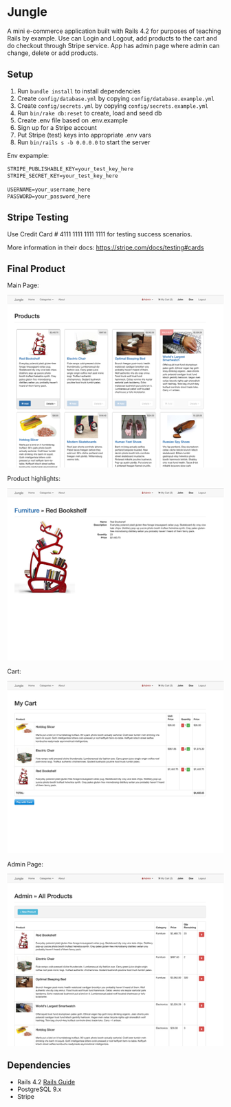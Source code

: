 # Jungle

A mini e-commerce application built with Rails 4.2 for purposes of teaching Rails by example.
Use can Login and Logout, add products to the cart and do checkout through Stripe service.
App has admin page where admin can change, delete or add products.


## Setup

1. Run `bundle install` to install dependencies
2. Create `config/database.yml` by copying `config/database.example.yml`
3. Create `config/secrets.yml` by copying `config/secrets.example.yml`
4. Run `bin/rake db:reset` to create, load and seed db
5. Create .env file based on .env.example
6. Sign up for a Stripe account
7. Put Stripe (test) keys into appropriate .env vars
8. Run `bin/rails s -b 0.0.0.0` to start the server

Env expample:
```
STRIPE_PUBLISHABLE_KEY=your_test_key_here
STRIPE_SECRET_KEY=your_test_key_here

USERNAME=your_username_here
PASSWORD=your_password_here
```

## Stripe Testing

Use Credit Card # 4111 1111 1111 1111 for testing success scenarios.

More information in their docs: <https://stripe.com/docs/testing#cards>

## Final Product

Main Page:

!["Main page"](https://github.com/Zhabskyi/Jungle/blob/master/app/assets/images/1.png?raw=true)

Product highlights:

!["highlights"](https://github.com/Zhabskyi/Jungle/blob/master/app/assets/images/2.png?raw=true)

Cart:

![Admin page](https://github.com/Zhabskyi/Jungle/blob/master/app/assets/images/3.png?raw=true)

Admin Page:

![Admin page](https://github.com/Zhabskyi/Jungle/blob/master/app/assets/images/4.png?raw=true)

## Dependencies

* Rails 4.2 [Rails Guide](http://guides.rubyonrails.org/v4.2/)
* PostgreSQL 9.x
* Stripe
